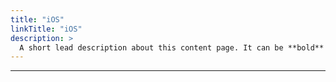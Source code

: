```yaml
---
title: "iOS"
linkTitle: "iOS"
description: >
  A short lead description about this content page. It can be **bold** or _italic_ and can be split over multiple paragraphs.
---
```


-----------------
